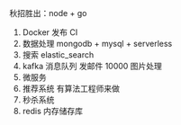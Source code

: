 秋招胜出：node + go

1. Docker 发布 CI
2. 数据处理 mongodb + mysql + serverless
3. 搜索 elastic_search
4. kafka 消息队列
   发邮件 10000 图片处理 
5. 微服务 
6. 推荐系统 有算法工程师来做 
7. 秒杀系统
8. redis 内存储存库 